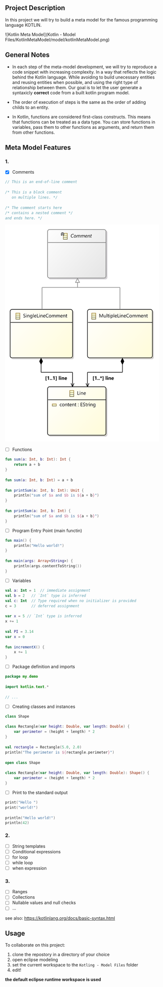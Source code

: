 ## Project Description
In this project we will try to build a meta model for the famous programming language KOTLIN.

![Kotlin Meta Model](Kotlin - Model Files/KotlinMetaModel/model/kotlinMetaModel.png)

## General Notes
* In each step of the meta-model development, we will try to reproduce a code snippet with increasing complexity. In a way that reflects the logic behind the Kotlin language. While avoiding to build unecessary entities and reusing entities when possible, and using the right type of relationship between them. Our goal is to let the user generate a syntaxicly **correct** code from a built kotlin program model.

* The order of execution of steps is the same as the order of adding childs to an entity.

* In Kotlin, functions are considered first-class constructs. This means that functions can be treated as a data type. You can store functions in variables, pass them to other functions as arguments, and return them from other functions.

## Meta Model Features
### 1.
* [x] Comments
```kotlin
// This is an end-of-line comment

/* This is a block comment
   on multiple lines. */

/* The comment starts here
/* contains a nested comment *⁠/
and ends here. */
```
![Comment Model](https://github.com/fayssalElAnsari/Kotlin-Meta-Model/blob/47a9d027e9aae83341f24778667aff1908fc37af/Kotlin%20-%20Model%20Files/KotlinMetaModel/model/CommentModel.png)


* [ ] Functions
```kotlin
fun sum(a: Int, b: Int): Int {
    return a + b
}

fun sum(a: Int, b: Int) = a + b

fun printSum(a: Int, b: Int): Unit {
    println("sum of $a and $b is ${a + b}")
}

fun printSum(a: Int, b: Int) {
    println("sum of $a and $b is ${a + b}")
}
```

* [ ] Program Entry Point (main functin)
```kotlin
fun main() {
    println("Hello world!")
}

fun main(args: Array<String>) {
    println(args.contentToString())
}
```
* [ ] Variables
```kotlin
val a: Int = 1  // immediate assignment
val b = 2   // `Int` type is inferred
val c: Int  // Type required when no initializer is provided
c = 3       // deferred assignment

var x = 5 // `Int` type is inferred
x += 1

val PI = 3.14
var x = 0

fun incrementX() { 
    x += 1 
}
```
* [ ] Package definition and imports
```kotlin
package my.demo

import kotlin.text.*

// ...
```
* [ ] Creating classes and instances
```kotlin
class Shape

class Rectangle(var height: Double, var length: Double) {
    var perimeter = (height + length) * 2
}

val rectangle = Rectangle(5.0, 2.0)
println("The perimeter is ${rectangle.perimeter}")

open class Shape

class Rectangle(var height: Double, var length: Double): Shape() {
    var perimeter = (height + length) * 2
}
```
* [ ] Print to the standard output
```kotlin
print("Hello ")
print("world!")

println("Hello world!")
println(42)
```

### 2.
* [ ] String templates
* [ ] Conditional expressions
* [ ] for loop
* [ ] while loop
* [ ] when expression 

### 3.
* [ ] Ranges
* [ ] Collections
* [ ] Nullable values and null checks
* [ ] ...

see also: https://kotlinlang.org/docs/basic-syntax.html 


## Usage
To collaborate on this project: 
1. clone the repostory in a directory of your choice 
2. open eclipse modeling 
3. set the current workspace to the `Kotling - Model Files` folder
4. edit!

**the default eclipse runtime workspace is used**
